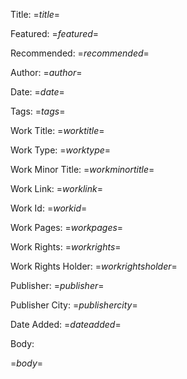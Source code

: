 <?nextrec?>
<?output "../../commonplace-lookup/=$title$=.md"?>
Title: =$title$=

Featured: =$featured$=

Recommended: =$recommended$=

Author: =$author$=

Date: =$date$=

Tags: =$tags$=

Work Title: =$worktitle$=

Work Type: =$worktype$=

Work Minor Title:  =$workminortitle$=

Work Link: =$worklink$=

Work Id:  =$workid$=

Work Pages:  =$workpages$=

Work Rights:  =$workrights$=

Work Rights Holder:  =$workrightsholder$=

Publisher:  =$publisher$=

Publisher City:  =$publishercity$=

Date Added: =$dateadded$=

Body:

=$body$=

<?loop?>
